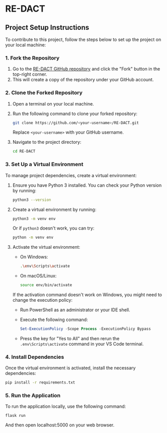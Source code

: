 # RE-DACT

## Project Setup Instructions

To contribute to this project, follow the steps below to set up the project on your local machine:

### 1. Fork the Repository

1. Go to the [RE-DACT GitHub repository](https://github.com/SIH-VIT-24/RE-DACT) and click the "Fork" button in the top-right corner.
2. This will create a copy of the repository under your GitHub account.

### 2. Clone the Forked Repository

1. Open a terminal on your local machine.
2. Run the following command to clone your forked repository:

    ```bash
    git clone https://github.com/<your-username>/RE-DACT.git
    ```
    Replace `<your-username>` with your GitHub username.

3. Navigate to the project directory:

    ```bash
    cd RE-DACT
    ```

### 3. Set Up a Virtual Environment

To manage project dependencies, create a virtual environment:

1. Ensure you have Python 3 installed. You can check your Python version by running:

    ```bash
    python3 --version
    ```

2. Create a virtual environment by running:

    ```bash
    python3 -m venv env
    ```

    Or if `python3` doesn't work, you can try:

    ```bash
    python -m venv env
    ```

3. Activate the virtual environment:

    - On Windows:

        ```bash
        .\env\Scripts\activate
        ```

    - On macOS/Linux:

        ```bash
        source env/bin/activate
        ```

    If the activation command doesn't work on Windows, you might need to change the execution policy:

    - Run PowerShell as an administrator or your IDE shell.
    - Execute the following command:

        ```powershell
        Set-ExecutionPolicy -Scope Process -ExecutionPolicy Bypass
        ```

    - Press the key for "Yes to All" and then rerun the `.env\Scripts\activate` command in your VS Code terminal.

### 4. Install Dependencies

Once the virtual environment is activated, install the necessary dependencies:

```bash
pip install -r requirements.txt
```

### 5. Run the Application

To run the application locally, use the following command:

    flask run

And then open localhost:5000 on your web browser.
